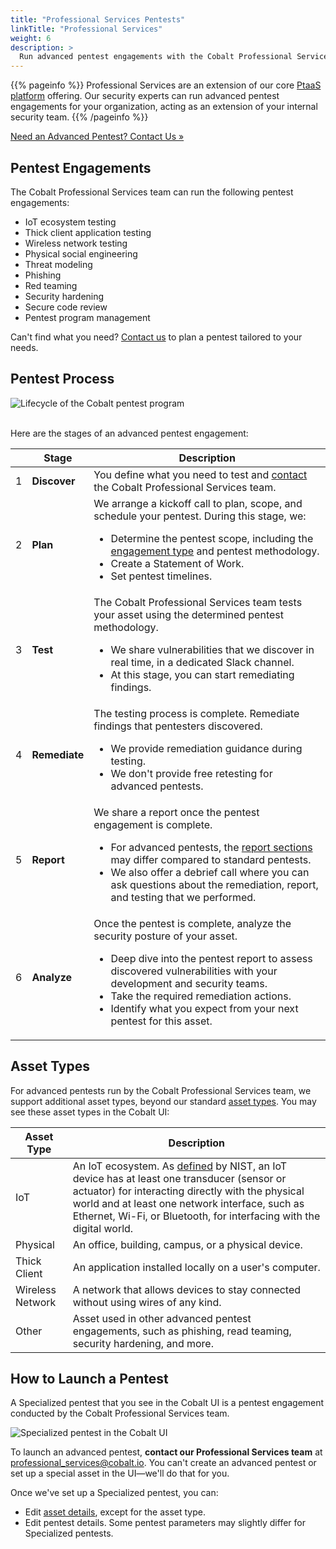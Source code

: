 ```yaml
---
title: "Professional Services Pentests"
linkTitle: "Professional Services"
weight: 6
description: >
  Run advanced pentest engagements with the Cobalt Professional Services team.
---
```


{{% pageinfo %}}
Professional Services are an extension of our core [PtaaS platform](https://www.cobalt.io/ptaas) offering. Our security experts can run advanced pentest engagements for your organization, acting as an extension of your internal security team.
{{% /pageinfo %}}

<a class="btn btn-outline-primary rounded" href="mailto:professional_services@cobalt.io" target="_blank">Need an Advanced Pentest? Contact Us »</a>

## Pentest Engagements

The Cobalt Professional Services team can run the following pentest engagements:

- IoT ecosystem testing
- Thick client application testing
- Wireless network testing
- Physical social engineering
- Threat modeling
- Phishing
- Red teaming
- Security hardening
- Secure code review
- Pentest program management

Can't find what you need? [Contact us](mailto:professional_services@cobalt.io) to plan a pentest tailored to your needs.

<!--
## Pentest Methodologies

We follow pentest methodologies based on the industry best practices. Learn more about each methodology:

- IoT ecosystem testing
- Thick client application testing
- Wireless network testing
- Physical testing
- Threat modeling
- Phishing
- Red teaming
- Security hardening
- Secure code review
-->

## Pentest Process

![Lifecycle of the Cobalt pentest program](/deepdive/PentestProcessFlow.png "Lifecycle of the Cobalt pentest program")
<br><br>

Here are the stages of an advanced pentest engagement:

| | Stage | Description |
|---|---|---|
| 1 | **Discover** | You define what you need to test and [contact](mailto:professional_services@cobalt.io) the Cobalt Professional Services team.  |
| 2 | **Plan** | We arrange a kickoff call to plan, scope, and schedule your pentest. During this stage, we:<ul><li>Determine the pentest scope, including the [engagement type](#pentest-engagements) and pentest methodology.</li><li>Create a Statement of Work.</li><li>Set pentest timelines.</li></ul> |
| 3 | **Test** | The Cobalt Professional Services team tests your asset using the determined pentest methodology.<ul><li>We share vulnerabilities that we discover in real time, in a dedicated Slack channel.</li><li>At this stage, you can start remediating findings.</li></ul> |
| 4 | **Remediate** | The testing process is complete. Remediate findings that pentesters discovered.<ul><li>We provide remediation guidance during testing.</li><li>We don't provide free retesting for advanced pentests.</li></ul> |
| 5 | **Report** | We share a report once the pentest engagement is complete.<ul><li>For advanced pentests, the [report sections](/platform-deep-dive/pentests/reports/report-contents/) may differ compared to standard pentests.</li><li>We also offer a debrief call where you can ask questions about the remediation, report, and testing that we performed.</li></ul> |
| 6 | **Analyze** | Once the pentest is complete, analyze the security posture of your asset.<ul><li>Deep dive into the pentest report to assess discovered vulnerabilities with your development and security teams.</li><li>Take the required remediation actions.</li><li>Identify what you expect from your next pentest for this asset.</li></ul> |

## Asset Types

For advanced pentests run by the Cobalt Professional Services team, we support additional asset types, beyond our standard [asset types](/platform-deep-dive/assets/asset-types/). You may see these asset types in the Cobalt UI:

| Asset Type | Description |
|---|---|
| IoT | An IoT ecosystem. As [defined](https://csrc.nist.gov/glossary/term/iot_device) by NIST, an IoT device has at least one transducer (sensor or actuator) for interacting directly with the physical world and at least one network interface, such as Ethernet, Wi-Fi, or Bluetooth, for interfacing with the digital world. |
| Physical | An office, building, campus, or a physical device. |
| Thick Client | An application installed locally on a user's computer. |
| Wireless Network | A network that allows devices to stay connected without using wires of any kind. |
| Other | Asset used in other advanced pentest engagements, such as phishing, read teaming, security hardening, and more.

## How to Launch a Pentest

A Specialized pentest that you see in the Cobalt UI is a pentest engagement conducted by the Cobalt Professional Services team.

![Specialized pentest in the Cobalt UI](/profservices/specialized-pentest-label.png "Specialized pentest in the Cobalt UI")

To launch an advanced pentest, **contact our Professional Services team** at [professional_services@cobalt.io](mailto:professional_services@cobalt.io). You can't create an advanced pentest or set up a special asset in the UI—we'll do that for you.

Once we've set up a Specialized pentest, you can:

- Edit [asset details](/getting-started/assets/#asset-details), except for the asset type.
- Edit pentest details. Some pentest parameters may slightly differ for Specialized pentests.
